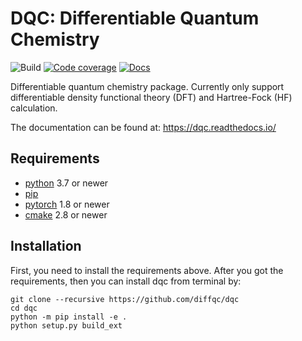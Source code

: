 # DQC: Differentiable Quantum Chemistry

![Build](https://img.shields.io/github/workflow/status/diffqc/dqc/ci?style=flat-square)
[![Code coverage](https://img.shields.io/codecov/c/github/diffqc/dqc?style=flat-square)](https://app.codecov.io/gh/diffqc/dqc)
[![Docs](https://img.shields.io/readthedocs/dqc?style=flat-square)](https://dqc.readthedocs.io/)

Differentiable quantum chemistry package.
Currently only support differentiable density functional theory (DFT)
and Hartree-Fock (HF) calculation.

The documentation can be found at: https://dqc.readthedocs.io/

## Requirements

* [python](https://www.python.org) 3.7 or newer
* [pip](https://pip.pypa.io/en/stable/installing/)
* [pytorch](https://pytorch.org) 1.8 or newer
* [cmake](https://cmake.org/) 2.8 or newer

## Installation

First, you need to install the requirements above.
After you got the requirements, then you can install dqc from terminal by:

    git clone --recursive https://github.com/diffqc/dqc
    cd dqc
    python -m pip install -e .
    python setup.py build_ext
